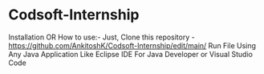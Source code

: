 # Codsoft-Internship
Installation OR How to use:-
Just, Clone this repository -
https://github.com/AnkitoshK/Codsoft-Internship/edit/main/
Run File Using Any Java Application Like Eclipse IDE For Java Developer or Visual Studio Code
